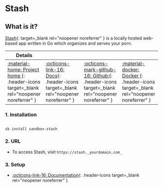 # Stash

## What is it?

[Stash](https://stashapp.cc/){: target=_blank rel="noopener noreferrer" } is a locally hosted web-based app written in Go which organizes and serves your porn.

| Details     |             |             |             |
|-------------|-------------|-------------|-------------|
| [:material-home: Project home ](https://stashapp.cc/){: .header-icons target=_blank rel="noopener noreferrer" } | [:octicons-link-16: Docs](https://github.com/stashapp/stash/wiki){: .header-icons target=_blank rel="noopener noreferrer" } | [:octicons-mark-github-16: Github:](https://github.com/stashapp/stash){: .header-icons target=_blank rel="noopener noreferrer" } | [:material-docker: Docker ](https://hub.docker.com/r/stashapp/stash){: .header-icons target=_blank rel="noopener noreferrer" }|

### 1. Installation

``` shell

sb install sandbox-stash

```

### 2. URL

- To access Stash, visit `https://stash._yourdomain.com_`

### 3. Setup

- [:octicons-link-16: Documentation](https://github.com/stashapp/stash/wiki){: .header-icons target=_blank rel="noopener noreferrer" }
